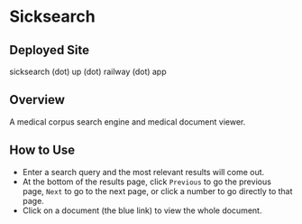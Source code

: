 # Sicksearch

## Deployed Site
sicksearch (dot) up (dot) railway (dot) app

## Overview
A medical corpus search engine and medical document viewer. 

## How to Use
- Enter a search query and the most relevant results will come out.
- At the bottom of the results page, click `Previous` to go the previous page,
`Next` to go to the next page, or click a number to go directly to that page.
- Click on a document (the blue link) to view the whole document.
